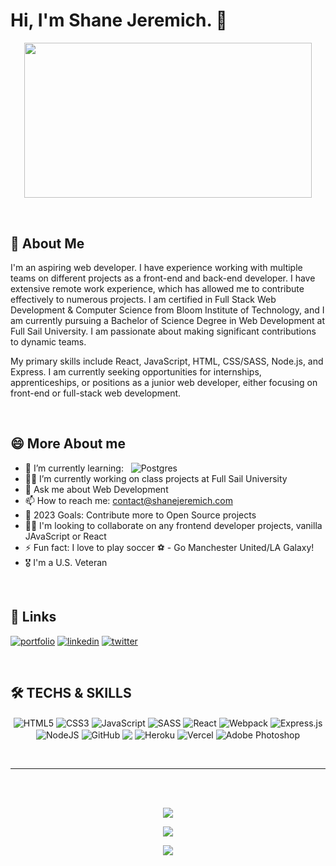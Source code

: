 # Hi, I'm Shane Jeremich. 👋

<p align="center">
  <img width="460" height="248.23" src="https://www.shanejeremich.com/static/media/sj-high-res.e8f0d363aeeddc4cd574.png">
</p>

<br>

## 🚀 About Me

I'm an aspiring web developer. I have experience working with multiple teams on different projects as a front-end and back-end developer.  I have extensive remote work experience, which has allowed me to contribute effectively to numerous projects. I am certified in Full Stack Web Development & Computer Science from Bloom Institute of Technology, and I am currently pursuing a Bachelor of Science Degree in Web Development at Full Sail University. I am passionate about making significant contributions to dynamic teams.

My primary skills include React, JavaScript, HTML, CSS/SASS, Node.js, and Express. I am currently seeking opportunities for internships, apprenticeships, or positions as a junior web developer, either focusing on front-end or full-stack web development.

<br>

## 😄 More About me
- 🧠 I’m currently learning: &nbsp; <img alt="Postgres" src ="https://img.shields.io/badge/MongoDB-%234ea94b.svg?style=flat&logo=mongodb&logoColor=white"/>
- 👩‍💻 I’m currently working on class projects at Full Sail University
- 💬 Ask me about Web Development
- 📫 How to reach me: contact@shanejeremich.com
- 🥅 2023 Goals: Contribute more to Open Source projects
- 👯‍♀️ I'm looking to collaborate on any frontend developer projects, vanilla JAvaScript or React
- ⚡ Fun fact: I love to play soccer ⚽ - Go Manchester United/LA Galaxy!
- 🎖  I'm a U.S. Veteran 

<br>

## 🔗 Links
[![portfolio](https://img.shields.io/badge/my_portfolio-000?style=for-the-badge&logo=ko-fi&logoColor=white)](https://shanejeremich.com)
[![linkedin](https://img.shields.io/badge/linkedin-0A66C2?style=for-the-badge&logo=linkedin&logoColor=white)](http://linkedin.com/in/shanejeremich/)
[![twitter](https://img.shields.io/badge/twitter-1DA1F2?style=for-the-badge&logo=twitter&logoColor=white)](https://twitter.com/shanejeremich)

<br>

## 🛠 TECHS & SKILLS

<p align="center">
  <img align="center" alt="HTML5" src="https://img.shields.io/badge/html5%20-%23E34F26.svg?&style=for-the-badge&logo=html5&logoColor=white"/>
  <img align="center" alt="CSS3" src="https://img.shields.io/badge/css3%20-%231572B6.svg?&style=for-the-badge&logo=css3&logoColor=white"/>
  <img align="center" alt="JavaScript" src="https://img.shields.io/badge/javascript%20-%23323330.svg?&style=for-the-badge&logo=javascript&logoColor=%23F7DF1E"/>
  <img align="center" alt="SASS" src="https://img.shields.io/badge/SASS%20-hotpink.svg?&style=for-the-badge&logo=SASS&logoColor=white"/>
  <img align="center" alt="React" src="https://img.shields.io/badge/react%20-%2320232a.svg?&style=for-the-badge&logo=react&logoColor=%2361DAFB"/>
  <img align="center" alt="Webpack" src="https://img.shields.io/badge/webpack%20-%238DD6F9.svg?&style=for-the-badge&logo=webpack&logoColor=black" />
  <img align="center" alt="Express.js" src="https://img.shields.io/badge/express.js%20-%23404d59.svg?&style=for-the-badge"/>
  <img align="center" alt="NodeJS" src="https://img.shields.io/badge/node.js%20-%2343853D.svg?&style=for-the-badge&logo=node.js&logoColor=white"/>
  <img align="center" alt="GitHub" src="https://img.shields.io/badge/github%20-%23121011.svg?&style=for-the-badge&logo=github&logoColor=white"/>
  <img align="center" src="http://img.shields.io/badge/-VS%20Code-007ACC?style=for-the-badge&logo=visual%20studio%20code&logoColor=white">
  <img align="center" alt="Heroku" src="https://img.shields.io/badge/heroku%20-%23430098.svg?&style=for-the-badge&logo=heroku&logoColor=white"/>
  <img align="center" alt="Vercel" src="https://img.shields.io/badge/vercel%20-%23000000.svg?&style=for-the-badge&logo=vercel&logoColor=white"/>
  <img align="center" alt="Adobe Photoshop" src="https://img.shields.io/badge/adobe%20photoshop%20-%2331A8FF.svg?&style=for-the-badge&logo=adobe%20photoshop&logoColor=white"/>
</p>

</br>

---

</br></br>
<p align="center">
  <img src="https://github-readme-stats.vercel.app/api?username=sjeremich23&show_icons=true&theme=dark" />
</p>
<p align="center">
  <img src="https://github-readme-stats.vercel.app/api/top-langs/?username=sjeremich23&layout=compact&theme=dark" />
</p>
<p align="center">
  <img src="https://github-readme-stats.vercel.app/api/wakatime?username=sjeremich23&layout=compact" />
  </p>

</br></br>
                                                                                                    
[website]: https://shanejeremich.com
[youtube]: https://youtube.com/channel/UCmDn7ZuKkjypPYKXt1r65Lw
[twitter]: https://twitter.com/shanejeremich
[linkedin]: http://linkedin.com/in/shanejeremich/

